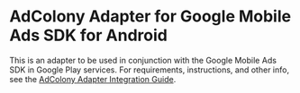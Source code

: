 # AdColony Adapter for Google Mobile Ads SDK for Android

This is an adapter to be used in conjunction with the Google Mobile Ads SDK in
Google Play services. For requirements, instructions, and other info, see the
[AdColony Adapter Integration Guide](https://developers.google.com/admob/android/mediation/adcolony).
